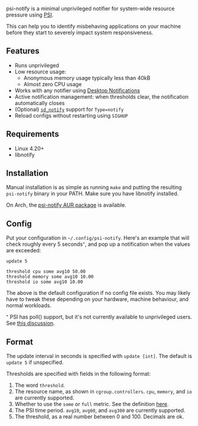 psi-notify is a minimal unprivileged notifier for system-wide resource pressure
using [PSI](https://facebookmicrosites.github.io/psi/).

This can help you to identify misbehaving applications on your machine before
they start to severely impact system responsiveness.

## Features

- Runs unprivileged
- Low resource usage:
  - Anonymous memory usage typically less than 40kB
  - Almost zero CPU usage
- Works with any notifier using [Desktop
  Notifications](http://www.galago-project.org/specs/notification/0.9/index.html)
- Active notification management: when thresholds clear, the notification
  automatically closes
- (Optional)
  [`sd_notify`](https://www.freedesktop.org/software/systemd/man/sd_notify.html)
  support for `Type=notify`
- Reload configs without restarting using `SIGHUP`

## Requirements

- Linux 4.20+
- libnotify

## Installation

Manual installation is as simple as running `make` and putting the resulting
`psi-notify` binary in your PATH. Make sure you have libnotify installed.

On Arch, the [psi-notify AUR
package](https://aur.archlinux.org/packages/psi-notify/) is available.

## Config

Put your configuration in `~/.config/psi-notify`. Here's an example that will
check roughly every 5 seconds⁺, and pop up a notification when the values are
exceeded:

```
update 5

threshold cpu some avg10 50.00
threshold memory some avg10 10.00
threshold io some avg10 10.00
```

The above is the default configuration if no config file exists. You may likely
have to tweak these depending on your hardware, machine behaviour, and normal
workloads.

⁺ PSI has poll() support, but it's not currently available to unprivileged
users. See [this
discussion](https://lore.kernel.org/lkml/20200424153859.GA1481119@chrisdown.name).

## Format

The update interval in seconds is specified with `update [int]`. The default is
`update 5` if unspecified.

Thresholds are specified with fields in the following format:

1. The word `threshold`.
2. The resource name, as shown in `cgroup.controllers`. `cpu`, `memory`, and
   `io` are currently supported.
3. Whether to use the `some` or `full` metric. See the definition
   [here](https://facebookmicrosites.github.io/psi/docs/overview#pressure-metric-definitions).
4. The PSI time period. `avg10`, `avg60`, and `avg300` are currently supported.
5. The threshold, as a real number between 0 and 100. Decimals are ok.
